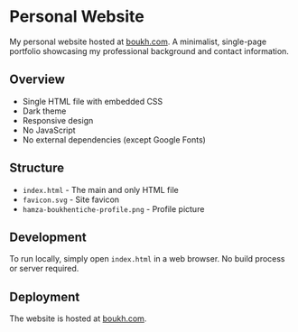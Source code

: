 # Personal Website

My personal website hosted at [boukh.com](https://boukh.com). A minimalist, single-page portfolio showcasing my professional background and contact information.

## Overview

- Single HTML file with embedded CSS
- Dark theme
- Responsive design
- No JavaScript
- No external dependencies (except Google Fonts)

## Structure

- `index.html` - The main and only HTML file
- `favicon.svg` - Site favicon
- `hamza-boukhentiche-profile.png` - Profile picture

## Development

To run locally, simply open `index.html` in a web browser. No build process or server required.

## Deployment

The website is hosted at [boukh.com](https://boukh.com).

